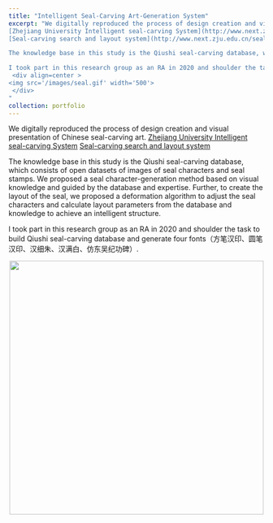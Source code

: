 ```yaml
---
title: "Intelligent Seal-Carving Art-Generation System"
excerpt: "We digitally reproduced the process of design creation and visual presentation of Chinese seal-carving art. 
[Zhejiang University Intelligent seal-carving System](http://www.next.zju.edu.cn/seal/)
[Seal-carving search and layout system](http://www.next.zju.edu.cn/seal/search_app/)

The knowledge base in this study is the Qiushi seal-carving database, which consists of open datasets of images of seal characters and seal stamps. We proposed a seal character-generation method based on visual knowledge and guided by the database and expertise. Further, to create the layout of the seal, we proposed a deformation algorithm to adjust the seal characters and calculate layout parameters from the database and knowledge to achieve an intelligent structure.

I took part in this research group as an RA in 2020 and shoulder the task to build Qiushi seal-carving database and generate four fonts（方笔汉印、圆笔汉印、汉细朱、汉满白、仿东吴纪功碑）.
 <div align=center >
<img src='/images/seal.gif' width='500'>
 </div>
"
collection: portfolio
---
```


We digitally reproduced the process of design creation and visual presentation of Chinese seal-carving art. 
[Zhejiang University Intelligent seal-carving System](http://www.next.zju.edu.cn/seal/)
[Seal-carving search and layout system](http://www.next.zju.edu.cn/seal/search_app/)

The knowledge base in this study is the Qiushi seal-carving database, which consists of open datasets of images of seal characters and seal stamps. We proposed a seal character-generation method based on visual knowledge and guided by the database and expertise. Further, to create the layout of the seal, we proposed a deformation algorithm to adjust the seal characters and calculate layout parameters from the database and knowledge to achieve an intelligent structure.

I took part in this research group as an RA in 2020 and shoulder the task to build Qiushi seal-carving database and generate four fonts（方笔汉印、圆笔汉印、汉细朱、汉满白、仿东吴纪功碑）.

 <div align=center >
<img src='/images/seal.gif' width='500'>
 </div>
